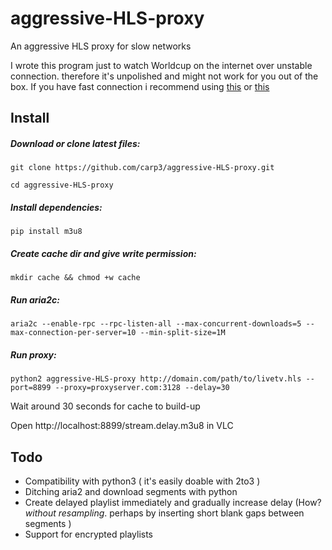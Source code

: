 # aggressive-HLS-proxy
An aggressive HLS proxy for slow networks

I wrote this program just to watch Worldcup on the internet over unstable connection. therefore it's unpolished and might not work for you out of the box.
If you have fast connection i recommend using [this](http://www.hls-proxy.com/) or [this](https://github.com/Viblast/hls-proxy)

## Install

##### Download or clone latest files:

`git clone https://github.com/carp3/aggressive-HLS-proxy.git`

`cd aggressive-HLS-proxy`

##### Install dependencies:

`pip install m3u8
`

##### Create cache dir and give write permission:

`mkdir cache && chmod +w cache
`

##### Run aria2c:

`aria2c --enable-rpc --rpc-listen-all --max-concurrent-downloads=5 --max-connection-per-server=10 --min-split-size=1M
`

##### Run proxy:

`python2 aggressive-HLS-proxy http://domain.com/path/to/livetv.hls --port=8899 --proxy=proxyserver.com:3128 --delay=30
`

Wait around 30 seconds for cache to build-up

Open http://localhost:8899/stream.delay.m3u8 in VLC


## Todo
* Compatibility with python3 ( it's easily doable with 2to3 )
* Ditching aria2 and download segments with python
* Create delayed playlist immediately and gradually increase delay (How? _without resampling_. perhaps by inserting short blank gaps between segments )
* Support for encrypted playlists 


